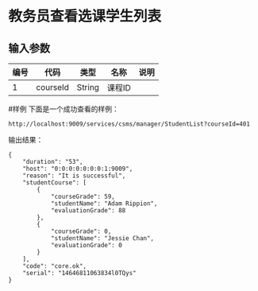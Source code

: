 # 教务员查看选课学生列表

## 输入参数
| 编号 | 代码 | 类型 | 名称 | 说明 |
| ---- | ---- | ---- | ---- | ---- |
| 1 | courseId | String | 课程ID | |

#样例
下面是一个成功查看的样例：
```url
http://localhost:9009/services/csms/manager/StudentList?courseId=401
```

输出结果：
```
{
    "duration": "53",
    "host": "0:0:0:0:0:0:0:1:9009",
    "reason": "It is successful",
    "studentCourse": [
        {
            "courseGrade": 59,
            "studentName": "Adam Rippion",
            "evaluationGrade": 88
        },
        {
            "courseGrade": 0,
            "studentName": "Jessie Chan",
            "evaluationGrade": 0
        }
    ],
    "code": "core.ok",
    "serial": "14646811063834l0TQys"
}
```

